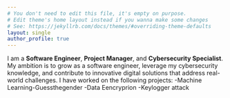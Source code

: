 ```yaml
---
# You don't need to edit this file, it's empty on purpose.
# Edit theme's home layout instead if you wanna make some changes
# See: https://jekyllrb.com/docs/themes/#overriding-theme-defaults
layout: single
author_profile: true
---
```

I am a **Software Engineer**, **Project Manager**, and **Cybersecurity Specialist**. My ambition is to grow as a software engineer, leverage my cybersecurity knowledge, and contribute to innovative digital solutions that address real-world challenges. I have worked on the following projects:
-Machine Learning-Guessthegender
-Data Eencryprion
-Keylogger attack
